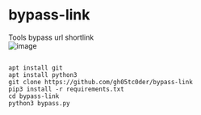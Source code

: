 # bypass-link
Tools bypass url shortlink<br>
![image](https://user-images.githubusercontent.com/46579867/127731417-0dab79df-a0bc-4938-8fe4-6e2e713797f4.png)
<pre><code>
apt install git
apt install python3
git clone https://github.com/gh05tc0der/bypass-link
pip3 install -r requirements.txt
cd bypass-link
python3 bypass.py
</code></pre>

